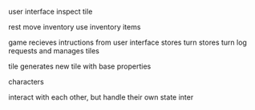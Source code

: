user interface
  inspect tile
  
  rest
  move
  inventory
    use inventory items

game
  recieves intructions from user interface
  stores turn
  stores turn log
  requests and manages tiles

tile
  generates new tile with base properties

characters

  interact with each other, but handle their own state
  inter